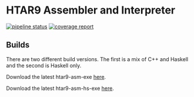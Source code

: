 # HTAR9 Assembler and Interpreter
[![pipeline status](https://gitlab.com/BorisNikulin/htar9-asm/badges/master/pipeline.svg)](https://gitlab.com/BorisNikulin/htar9-asm/commits/master)
[![coverage report](https://gitlab.com/BorisNikulin/htar9-asm/badges/master/coverage.svg)](https://borisnikulin.gitlab.io/htar9-asm/coverage/)

## Builds
There are two different build versions. The first is a mix of C++ and Haskell and the second is Haskell only.

Download the latest htar9-asm-exe
[here](https://gitlab.com/BorisNikulin/htar9-asm/-/jobs/artifacts/master/raw/build/htar9-asm-exe?job=build-cpp).

Download the latest htar9-asm-hs-exe
[here](https://gitlab.com/BorisNikulin/htar9-asm/-/jobs/artifacts/master/raw/build/htar9-asm-hs-exe?job=build-hs).
